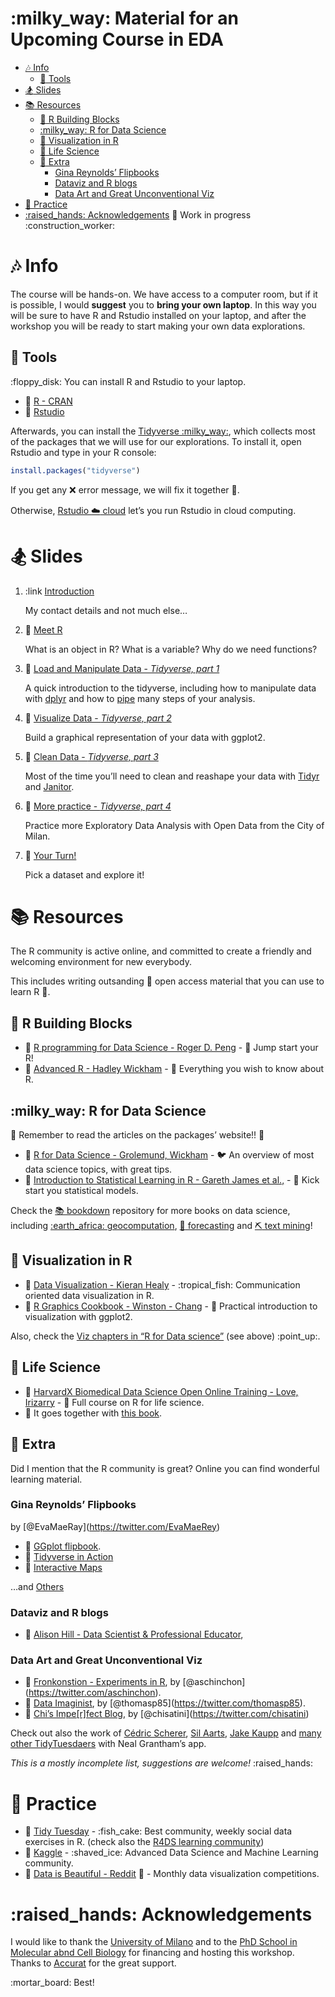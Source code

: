 :milky\_way: Material for an Upcoming Course in EDA
================

  - [:notes: Info](#notes-info)
      - [:hammer: Tools](#hammer-tools)
  - [:snowboarder: Slides](#snowboarder-slides)
  - [:books: Resources](#books-resources)
      - [:rice: R Building Blocks](#rice-r-building-blocks)
      - [:milky\_way: R for Data Science](#milky_way-r-for-data-science)
      - [:art: Visualization in R](#art-visualization-in-r)
      - [:blossom: Life Science](#blossom-life-science)
      - [:hibiscus: Extra](#hibiscus-extra)
          - [Gina Reynolds’ Flipbooks](#gina-reynolds-flipbooks)
          - [Dataviz and R blogs](#dataviz-and-r-blogs)
          - [Data Art and Great Unconventional
            Viz](#data-art-and-great-unconventional-viz)
  - [:violin: Practice](#violin-practice)
  - [:raised\_hands: Acknowledgements](#raised_hands-acknowledgements)
:rocket: Work in progress :construction\_worker:

# :notes: Info

The course will be hands-on. We have access to a computer room, but if
it is possible, I would **suggest** you to **bring your own laptop**. In
this way you will be sure to have R and Rstudio installed on your
laptop, and after the workshop you will be ready to start making your
own data explorations.

## :hammer: Tools

:floppy\_disk: You can install R and Rstudio to your laptop.

  - :link: [R - CRAN](https://cran.r-project.org/)
  - :link:
    [Rstudio](https://rstudio.com/products/rstudio/download/#download)

Afterwards, you can install the [Tidyverse
:milky\_way:](https://www.tidyverse.org/), which collects most of the
packages that we will use for our explorations. To install it, open
Rstudio and type in your R console:

``` r
install.packages("tidyverse")
```

If you get any :x: error message, we will fix it together :sparkler:.

Otherwise, [Rstudio :cloud: cloud](https://rstudio.cloud/) let’s you run
Rstudio in cloud computing.

# :snowboarder: Slides

1.  :link
    [Introduction](https://othomantegazza.github.io/eda-class/slides/00-intro.html#1)
    
    My contact details and not much else…

2.  :link: [Meet
    R](https://othomantegazza.github.io/eda-class/slides/01-meet-r.html#1)
    
    What is an object in R? What is a variable? Why do we need
    functions?

3.  :link: [Load and Manipulate Data - *Tidyverse, part
    1*](https://othomantegazza.github.io/eda-class/slides/02-intro-to-tidyverse.html#1)
    
    A quick introduction to the tidyverse, including how to manipulate
    data with [dplyr](https://dplyr.tidyverse.org/articles/dplyr.html)
    and how to [pipe](https://magrittr.tidyverse.org/) many steps of
    your analysis.

4.  :link: [Visualize Data - *Tidyverse, part
    2*](https://othomantegazza.github.io/eda-class/slides/03-intro-to-the-tidyverse.html#1)
    
    Build a graphical representation of your data with ggplot2.

5.  :link: [Clean Data - *Tidyverse, part
    3*](https://othomantegazza.github.io/eda-class/slides/04-intro-to-tidyverse.html#1)
    
    Most of the time you’ll need to clean and reashape your data with
    [Tidyr](https://tidyr.tidyverse.org/) and
    [Janitor](https://sfirke.github.io/janitor/).

6.  :link: [More practice - *Tidyverse, part
    4*](https://othomantegazza.github.io/eda-class/slides/05-intro-to-the-tidyverse.html#1)
    
    Practice more Exploratory Data Analysis with Open Data from the City
    of Milan.

7.  :link: [Your
    Turn\!](https://othomantegazza.github.io/eda-class/slides/06-your-turn.html)
    
    Pick a dataset and explore it\!

# :books: Resources

The R community is active online, and committed to create a friendly and
welcoming environment for new everybody.

This includes writing outsanding :book: open access material that you
can use to learn R :whale:.

## :rice: R Building Blocks

  - :link: [R programming for Data Science - Roger D.
    Peng](https://bookdown.org/rdpeng/rprogdatascience/) - :tiger: Jump
    start your R\!
  - :link: [Advanced R - Hadley Wickham](https://adv-r.hadley.nz/) -
    :elephant: Everything you wish to know about R.

## :milky\_way: R for Data Science

:saxophone: Remember to read the articles on the packages’ website\!\!
:saxophone:

  - :link: [R for Data Science - Grolemund,
    Wickham](https://r4ds.had.co.nz/) - :bird: An overview of most data
    science topics, with great tips.
  - :link: [Introduction to Statistical Learning in R - Gareth James et
    al.,](https://faculty.marshall.usc.edu/gareth-james/ISL/) - :dog:
    Kick start you statistical models.

Check the [:books: bookdown](https://bookdown.org/) repository for more
books on data science, including [:earth\_africa:
geocomputation](https://geocompr.robinlovelace.net/), [:tophat:
forecasting](https://otexts.com/fpp2/) and [:pick: text
mining](https://www.tidytextmining.com/)\!

## :art: Visualization in R

  - :link: [Data Visualization - Kieran Healy](https://socviz.co) -
    :tropical\_fish: Communication oriented data visualization in R.
  - :link: [R Graphics Cookbook - Winston -
    Chang](https://r-graphics.org/) - :octopus: Practical introduction
    to visualization with ggplot2.

Also, check the [Viz chapters in “R for Data
science”](https://r4ds.had.co.nz/data-visualisation.html) (see above)
:point\_up:.

## :blossom: Life Science

  - :link: [HarvardX Biomedical Data Science Open Online Training -
    Love, Irizarry](https://rafalab.github.io/pages/harvardx.html) -
    :snail: Full course on R for life science.
  - :link: It goes together with [this
    book](https://rafalab.github.io/dsbook/).

## :hibiscus: Extra

Did I mention that the R community is great? Online you can find
wonderful learning material.

### Gina Reynolds’ Flipbooks

by \[@EvaMaeRay\](<https://twitter.com/EvaMaeRey>)

  - :link: [GGplot
    flipbook](https://evamaerey.github.io/ggplot_flipbook/ggplot_flipbook_xaringan.html#1).
  - :link: [Tidyverse in
    Action](https://evamaerey.github.io/tidyverse_in_action/tidyverse_in_action.html#1)
  - :link: [Interactive
    Maps](https://evamaerey.github.io/little_flipbooks_library/leaflet/leaflet#1)

…and [Others](https://github.com/EvaMaeRey/little_flipbooks_library)

### Dataviz and R blogs

  - :link: [Alison Hill - Data Scientist & Professional
    Educator](https://alison.rbind.io/),

### Data Art and Great Unconventional Viz

  - :link: [Fronkonstion - Experiments in R](https://fronkonstin.com/),
    by \[@aschinchon\](<https://twitter.com/aschinchon>).
  - :link: [Data Imaginist](https://www.data-imaginist.com/), by
    \[@thomasp85\](<https://twitter.com/thomasp85>).
  - :link: [Chi’s Impe\[r\]fect Blog](https://chichacha.netlify.com/),
    by \[@chisatini\](<https://twitter.com/chisatini>)

Check out also the work of [Cédric
Scherer](https://twitter.com/CedScherer), [Sil
Aarts](https://silaarts.netlify.com/post/config-file/), [Jake
Kaupp](https://twitter.com/jakekaupp) and [many other
TidyTuesdaers](https://nsgrantham.shinyapps.io/tidytuesdayrocks/) with
Neal Grantham’s app.

*This is a mostly incomplete list, suggestions are welcome\!*
:raised\_hands:

# :violin: Practice

  - :link: [Tidy
    Tuesday](https://github.com/rfordatascience/tidytuesday) -
    :fish\_cake: Best community, weekly social data exercises in R.
    (check also the [R4DS learning
    community](https://www.jessemaegan.com/post/r4ds-the-next-iteration/))
  - :link: [Kaggle](https://www.kaggle.com/) - :shaved\_ice: Advanced
    Data Science and Machine Learning community.
  - :link: [Data is Beautiful -
    Reddit](https://www.reddit.com/r/dataisbeautiful/) :oden: - Monthly
    data visualization competitions.

# :raised\_hands: Acknowledgements

I would like to thank the [University of
Milano](https://www.unimi.it/it) and to the [PhD School in Molecular
abnd Cell
Biology](http://eng.dbs.unimi.it/ecm/home/teaching/doctoral-schools/molecular-and-cellular-biology)
for financing and hosting this workshop. Thanks to
[Accurat](https://www.accurat.it/) for the great support.

:mortar\_board: Best\!
